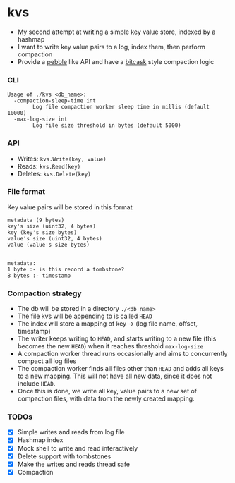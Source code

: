 # kvs

- My second attempt at writing a simple key value store, indexed by a hashmap
- I want to write key value pairs to a log, index them, then perform compaction
- Provide a [pebble](https://github.com/cockroachdb/pebble) like API and have
  a [bitcask](https://github.com/basho/bitcask) style compaction logic

### CLI

```
Usage of ./kvs <db_name>:
  -compaction-sleep-time int
        Log file compaction worker sleep time in millis (default 10000)
  -max-log-size int
        Log file size threshold in bytes (default 5000)
```

### API

- Writes: ```kvs.Write(key, value)```
- Reads: ```kvs.Read(key)```
- Deletes: ```kvs.Delete(key)```

### File format

Key value pairs will be stored in this format

```text
metadata (9 bytes)
key's size (uint32, 4 bytes)
key (key's size bytes)
value's size (uint32, 4 bytes)
value (value's size bytes)


metadata:
1 byte :- is this record a tombstone?
8 bytes :- timestamp
```

### Compaction strategy

- The db will be stored in a directory `./<db_name>`
- The file kvs will be appending to is called `HEAD`
- The index will store a mapping of key -> (log file name, offset, timestamp)
- The writer keeps writing to `HEAD`, and starts writing to a new file (this becomes the new `HEAD`) when it reaches
  threshold `max-log-size`
- A compaction worker thread runs occasionally and aims to concurrently compact all log files
- The compaction worker finds all files other than `HEAD` and adds all keys to a new mapping.
  This will not have all new data, since it does not include `HEAD`.
- Once this is done, we write all key, value pairs to a new set of compaction files, with data from the newly created
  mapping.

### TODOs

- [x] Simple writes and reads from log file
- [x] Hashmap index
- [x] Mock shell to write and read interactively
- [x] Delete support with tombstones
- [x] Make the writes and reads thread safe
- [x] Compaction 
